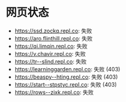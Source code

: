 # 网页状态
- https://ssd.zockq.repl.co: 失败
- https://aro.flinthill.repl.co: 失败
- https://qi.limqin.repl.co: 失败
- https://v.chavir.repl.co: 失败
- https://tr--slind.repl.co: 失败
- https://learninggarden.repl.co: 失败 (403)
- https://beaspy--hting.repl.co: 失败 (403)
- https://start--stpstyc.repl.co: 失败 (403)
- https://rows--zixk.repl.co: 失败
